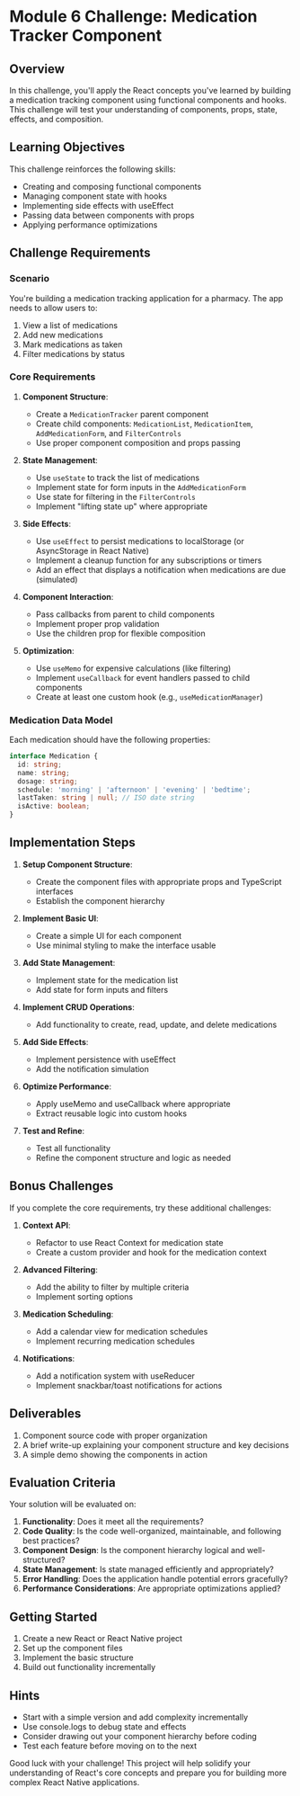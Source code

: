 # Module 6 Challenge: Medication Tracker Component

## Overview

In this challenge, you'll apply the React concepts you've learned by building a medication tracking component using functional components and hooks. This challenge will test your understanding of components, props, state, effects, and composition.

## Learning Objectives

This challenge reinforces the following skills:
- Creating and composing functional components
- Managing component state with hooks
- Implementing side effects with useEffect
- Passing data between components with props
- Applying performance optimizations

## Challenge Requirements

### Scenario

You're building a medication tracking application for a pharmacy. The app needs to allow users to:
1. View a list of medications
2. Add new medications
3. Mark medications as taken
4. Filter medications by status 

### Core Requirements

1. **Component Structure**:
   - Create a `MedicationTracker` parent component
   - Create child components: `MedicationList`, `MedicationItem`, `AddMedicationForm`, and `FilterControls`
   - Use proper component composition and props passing

2. **State Management**:
   - Use `useState` to track the list of medications
   - Implement state for form inputs in the `AddMedicationForm`
   - Use state for filtering in the `FilterControls`
   - Implement "lifting state up" where appropriate

3. **Side Effects**:
   - Use `useEffect` to persist medications to localStorage (or AsyncStorage in React Native)
   - Implement a cleanup function for any subscriptions or timers
   - Add an effect that displays a notification when medications are due (simulated)

4. **Component Interaction**:
   - Pass callbacks from parent to child components
   - Implement proper prop validation
   - Use the children prop for flexible composition

5. **Optimization**:
   - Use `useMemo` for expensive calculations (like filtering)
   - Implement `useCallback` for event handlers passed to child components
   - Create at least one custom hook (e.g., `useMedicationManager`)

### Medication Data Model

Each medication should have the following properties:
```ts
interface Medication {
  id: string;
  name: string;
  dosage: string;
  schedule: 'morning' | 'afternoon' | 'evening' | 'bedtime';
  lastTaken: string | null; // ISO date string
  isActive: boolean;
}
```

## Implementation Steps

1. **Setup Component Structure**:
   - Create the component files with appropriate props and TypeScript interfaces
   - Establish the component hierarchy

2. **Implement Basic UI**:
   - Create a simple UI for each component
   - Use minimal styling to make the interface usable

3. **Add State Management**:
   - Implement state for the medication list
   - Add state for form inputs and filters

4. **Implement CRUD Operations**:
   - Add functionality to create, read, update, and delete medications

5. **Add Side Effects**:
   - Implement persistence with useEffect
   - Add the notification simulation

6. **Optimize Performance**:
   - Apply useMemo and useCallback where appropriate
   - Extract reusable logic into custom hooks

7. **Test and Refine**:
   - Test all functionality
   - Refine the component structure and logic as needed

## Bonus Challenges

If you complete the core requirements, try these additional challenges:

1. **Context API**:
   - Refactor to use React Context for medication state
   - Create a custom provider and hook for the medication context

2. **Advanced Filtering**:
   - Add the ability to filter by multiple criteria
   - Implement sorting options

3. **Medication Scheduling**:
   - Add a calendar view for medication schedules
   - Implement recurring medication schedules

4. **Notifications**:
   - Add a notification system with useReducer
   - Implement snackbar/toast notifications for actions

## Deliverables

1. Component source code with proper organization
2. A brief write-up explaining your component structure and key decisions
3. A simple demo showing the components in action

## Evaluation Criteria

Your solution will be evaluated on:
1. **Functionality**: Does it meet all the requirements?
2. **Code Quality**: Is the code well-organized, maintainable, and following best practices?
3. **Component Design**: Is the component hierarchy logical and well-structured?
4. **State Management**: Is state managed efficiently and appropriately?
5. **Error Handling**: Does the application handle potential errors gracefully?
6. **Performance Considerations**: Are appropriate optimizations applied?

## Getting Started

1. Create a new React or React Native project
2. Set up the component files
3. Implement the basic structure
4. Build out functionality incrementally

## Hints

- Start with a simple version and add complexity incrementally
- Use console.logs to debug state and effects
- Consider drawing out your component hierarchy before coding
- Test each feature before moving on to the next

Good luck with your challenge! This project will help solidify your understanding of React's core concepts and prepare you for building more complex React Native applications. 